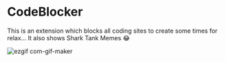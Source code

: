 # CodeBlocker
This is an extension which blocks all coding sites to create some times for relax...
It also shows Shark Tank Memes 😂

![ezgif com-gif-maker](https://user-images.githubusercontent.com/92720594/160394831-c2794bde-ad92-4794-b714-35254a1bcd75.gif)
